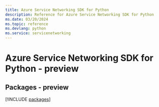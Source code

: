 ```yaml
---
title: Azure Service Networking SDK for Python
description: Reference for Azure Service Networking SDK for Python
ms.date: 03/20/2024
ms.topic: reference
ms.devlang: python
ms.service: servicenetworking
---
```

# Azure Service Networking SDK for Python - preview
## Packages - preview
[!INCLUDE [packages](service-networking-index.md)]